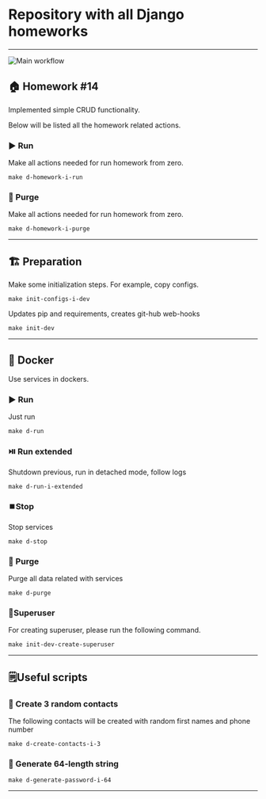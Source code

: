 # Repository with all Django homeworks

---
![Main workflow](https://github.com/hillel-i-python-pro-i-2022-05-19/homework__zavalii__bohdan__django_project/actions/workflows/main-workflow.yml/badge.svg)

## 🏠 Homework #14

Implemented simple CRUD functionality.

Below will be listed all the homework related actions.

### ▶️ Run

Make all actions needed for run homework from zero.

```shell
make d-homework-i-run
```

### 🚮 Purge

Make all actions needed for run homework from zero.

```shell
make d-homework-i-purge
```

---

## 🏗️ Preparation

Make some initialization steps. For example, copy configs.

```shell
make init-configs-i-dev
```

Updates pip and requirements, creates git-hub web-hooks

```shell
make init-dev
```
---

## 🐳 Docker

Use services in dockers.

### ▶️ Run

Just run

```shell
make d-run
```

### ⏯️ Run extended

Shutdown previous, run in detached mode, follow logs

```shell
make d-run-i-extended
```

### ⏹️Stop

Stop services

```shell
make d-stop
```

### 🚮 Purge

Purge all data related with services

```shell
make d-purge
```

### 🦸Superuser

For creating superuser, please run the following command.

```shell
make init-dev-create-superuser
```

---
## 🗒Useful scripts
### 👥 Create 3 random contacts
The following contacts will be created 
with random first names and phone number
```shell
make d-create-contacts-i-3
```
### 🔐 Generate 64-length string
```shell
make d-generate-password-i-64
```
---
